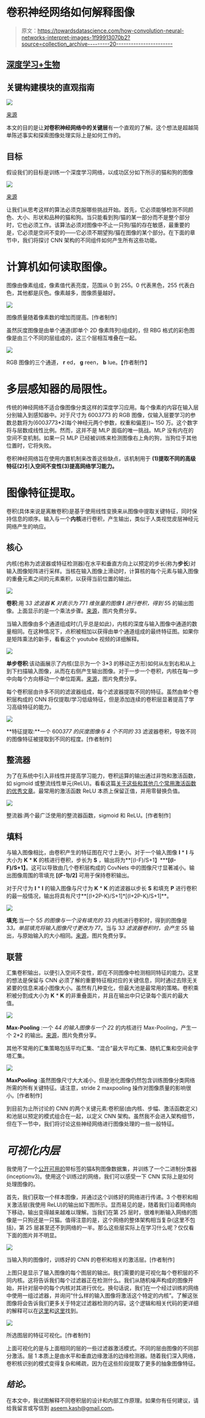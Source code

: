 # 卷积神经网络如何解释图像

> 原文：<https://towardsdatascience.com/how-convolution-neural-networks-interpret-images-1f99913070b2?source=collection_archive---------20----------------------->

## [深度学习+生物](https://medium.com/deep-learning-biology)

## 关键构建模块的直观指南

![](img/46bb98484d83c7e20765e9d3995b8b9e.png)

[来源](https://unsplash.com/photos/xYamknRmK04)

本文的目的是让**对卷积神经网络中的关键层**有一个直观的了解。这个想法是超越简单陈述事实和探索图像处理实际上是如何工作的。

## 目标

假设我们的目标是训练一个深度学习网络，以成功区分如下所示的猫和狗的图像

![](img/55224264f56264701c194e48bdecc67a.png)

[来源](https://unsplash.com/photos/XGZZrXODE3k)

让我们从思考这样的算法必须克服哪些挑战开始。首先，它必须能够检测不同颜色、大小、形状和品种的猫和狗。当只能看到狗/猫的某一部分而不是整个部分时，它也必须工作。该算法必须对图像中不止一只狗/猫的存在敏感，最重要的是，它必须是空间不变的——它必须不期望狗/猫在图像的某个部分。在下面的章节中，我们将探讨 CNN 架构的不同组件如何产生所有这些功能。

# 计算机如何读取图像。

图像由像素组成，像素值代表亮度，范围从 0 到 255。0 代表黑色，255 代表白色，其他都是灰色。像素越多，图像质量越好。

![](img/0a3ce907686980b703cd8731d0c93add.png)

图像质量随着像素数的增加而提高。[作者制作]

虽然灰度图像是由单个通道(即单个 2D 像素阵列)组成的，但 RBG 格式的彩色图像是由三个不同的层组成的，这三个层相互堆叠在一起。

![](img/618da1c4f5ec9294b6cde8796c8c530a.png)

RGB 图像的三个通道， **r** ed， **g** reen， **b** lue。【作者制作】

# 多层感知器的局限性。

传统的神经网络不适合像图像分类这样的深度学习应用。每个像素的内容在输入层分别输入到感知器中。对于尺寸为 600*377*3 的 RGB 图像，仅输入层要学习的参数总数将为(600*377*3*2(每个神经元两个参数，权重和偏差))~ 150 万。这个数字将与层数成线性比例。然而，这并不是 MLP 面临的唯一挑战。MLP 没有内在的空间不变机制。如果一只 MLP 已经被训练来检测图像右上角的狗，当狗位于其他位置时，它将失败。

卷积神经网络旨在使用内置机制来改善这些缺点，该机制用于 **(1)提取不同的高级特征(2)引入空间不变性(3)提高网络学习能力。**

# 图像特征提取。

卷积(具体来说是离散卷积)是基于使用线性变换来从图像中提取关键特征，同时保持信息的顺序。输入与一个**内核**进行卷积，产生输出，类似于人类视觉皮层神经元网络产生的响应。

## 核心

内核(也称为滤波器或特征检测器)在水平和垂直方向上以预定的步长(称为**步长**)对输入图像矩阵进行采样。当核在输入图像上滑动时，计算核的每个元素与输入图像的重叠元素之间的元素乘积，以获得当前位置的输出。

![](img/0688c07c06e0bb12930fa48b9879f1b5.png)

**卷积**:用 3*3 滤波器 **K** 对表示为 7*7*1 维张量的图像 **I** 进行卷积，得到 5*5 的输出图像。上面显示的是一个乘法步骤。[来源](https://github.com/PetarV-/TikZ/tree/master/2D%20Convolution)，图片免费分享。

当输入图像由多个通道组成时(几乎总是如此)，内核的深度与输入图像中通道的数量相同。在这种情况下，点积被相加以获得由单个通道组成的最终特征图。如果你是矩阵乘法的新手，看看这个 youtube 视频的详细解释。

![](img/4482e02cc09cb0441adea1c227dc7530.png)

**单步卷积**:该动画展示了内核(显示为一个 3*3 的移动正方形)如何从左到右和从上到下扫描输入图像，从而在右侧产生输出图像。对于一步一个卷积，内核在每一步中向每个方向移动一个单位距离。[来源](https://github.com/aqeelanwar/conv_layers_animation)，图片免费分享。

每个卷积层由许多不同的滤波器组成，每个滤波器提取不同的特征。虽然由单个卷积层构成的 CNN 将仅提取/学习低级特征，但是添加连续的卷积层显著提高了学习高级特征的能力。

![](img/cd54aa8c4f645aa5984d61ebf01f4436.png)

**特征提取:**一个 600*377 的灰度图像与 4 个不同的 3*3 滤波器卷积，导致不同的图像特征被提取到不同的程度。[作者制作]

## 整流器

为了在系统中引入非线性并提高学习能力，卷积运算的输出通过非饱和激活函数，如 sigmoid 或整流线性单元(ReLU)。看看这篇[关于这些和其他几个常用激活函数的优秀文章](/complete-guide-of-activation-functions-34076e95d044)。最常用的激活函数 ReLU 本质上保留正值，并用零替换负值。

![](img/7c821cfcfac910bbd16c6788c3879e99.png)

整流器:两个最广泛使用的整流器函数，sigmoid 和 ReLU。[作者制作]

## 填料

与输入图像相比，由卷积产生的特征图在尺寸上更小。对于一个输入图像 **I** * **I** 与大小为 **K** * **K** 的核进行卷积，步长为 **S** ，输出将为**[(I-F)/S+1】*****[(I-F)/S+1】**。这可以导致由几个卷积层构成的 CovNets 中的图像尺寸显著减小。输出图像周围的零填充 **[(F-1)/2]** 可用于保持卷积输出。

对于尺寸为 **I** * **I** 的输入图像与尺寸为 **K** * **K** 的滤波器以步长 **S** 和填充 **P** 进行卷积的最一般情况，输出将具有尺寸**[(I+2P-K)/S+1]*[(I+2P-K)/S+1]**。

![](img/3875ba560778849390624823b6b4f681.png)

**填充**:当一个 5*5 的图像与一个没有填充的 3*3 内核进行卷积时，得到的图像是 3*3。单层填充将输入图像尺寸更改为 7*7。当与 3*3 滤波器卷积时，会产生 5*5 输出，与原始输入的大小相同。[来源](https://github.com/aqeelanwar/conv_layers_animation)，图片免费分享。

## **联营**

汇集卷积输出，以便引入空间不变性，即在不同图像中检测相同特征的能力。这里的想法是保留与 CNN 必须了解的重要特征相对应的关键信息，同时通过去除无关紧要的信息来减小图像大小。虽然有几种变化，但最大池是最常用的策略。卷积乘积被分割成大小为 **K** * **K** 的非重叠面片，并且在输出中只记录每个面片的最大值。

![](img/8bf36629c7c2fd55a7eb695eed71c06d.png)

**Max-Pooling** :一个 4*4 的输入图像与一个 2*2 的内核进行 Max-Pooling，产生一个 2*2 的输出。[来源](https://computersciencewiki.org/index.php/Max-pooling_/_Pooling)，图片免费分享。

其他不常用的汇集策略包括平均汇集、“混合”最大平均汇集、随机汇集和空间金字塔汇集。

![](img/c9d43f78b0925b5e0568db582c26e1a1.png)

**MaxPooling** :虽然图像尺寸大大减小，但是池化图像仍然包含训练图像分类网络所需的所有关键特征。请注意，stride 2 maxpooling 操作对图像质量的影响很小。[作者制作]

到目前为止所讨论的 CNN 的两个关键元素:卷积层(由内核、步幅、激活函数定义)和池层以预定的模式组合在一起，以定义 CNN 架构。虽然我不会进入架构细节，但在下一节中，我们将讨论这些神经网络进行图像处理的一些一般特征。

# *可视化内层*

我使用了一个[公开可用的](https://www.kaggle.com/chetankv/dogs-cats-images)带标签的猫&狗图像数据集，并训练了一个二进制分类器(inceptionv3)。使用这个训练过的网络，我们可以感受一下 CNN 实际上是如何处理图像的。

首先，我们获取一个样本图像，并通过这个训练好的网络进行传递。3 个卷积和相关激活层(我使用 ReLU)的输出如下图所示。显而易见的是，随着我们沿着网络向下移动，输出变得越来越难以理解。当我们在第 25 层时，很难判断输入网络的图像是一只狗还是一只猫。值得注意的是，这个网络的整体架构相当复杂(这里不包括)，第 25 层甚至还不到网络的一半。那么这些层实际上在学习什么呢？仅仅看下面的图片并不明显。

![](img/ad70787ee60934c47b3fd65e110f86fa.png)

当输入狗的图像时，训练好的 CNN 的卷积和相关的激活层。[作者制作]

上图只是显示了输入图像的每个图层的输出。我们需要的是可视化每个卷积层的不同内核。这将告诉我们每个过滤器正在检测什么。我们从随机噪声构成的图像开始，并针对层中的每个内核对其进行优化。换句话说，我们在一个经过训练的网络中使用一组过滤器，并询问“什么样的输入图像将激活这个特定的内核”。了解这张图像将会告诉我们更多关于特定过滤器检测的内容。这个逻辑和相关代码的更详细的解释可以在[这里](/understanding-your-convolution-network-with-visualizations-a4883441533b)和[这里](/feature-visualization-on-convolutional-neural-networks-keras-5561a116d1af)找到。

![](img/539107423d9b23200e44e40fbcbd000f.png)

所选图层的特征可视化。[作者制作]

上面可视化的是与上面相同的层的一些过滤器激活模式。不同的层由图像的不同部分激活。层 1 本质上是由水平和垂直边缘激活的边缘检测器。随着我们深入网络，卷积核识别的模式变得复杂和稀疏，因为在这些阶段提取了更多的抽象图像特征。

## *结论。*

在本文中，我试图解释不同卷积层的设计和内部工作原理。如果你有任何建议，请给我留言或写信到 aseem.kash@gmail.com。